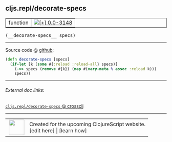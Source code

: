 ## cljs.repl/decorate-specs



 <table border="1">
<tr>
<td>function</td>
<td><a href="https://github.com/cljsinfo/cljs-api-docs/tree/0.0-3148"><img valign="middle" alt="[+] 0.0-3148" title="Added in 0.0-3148" src="https://img.shields.io/badge/+-0.0--3148-lightgrey.svg"></a> </td>
</tr>
</table>


 <samp>
(__decorate-specs__ specs)<br>
</samp>

---







Source code @ [github](https://github.com/clojure/clojurescript/blob/r1.7.145/src/main/clojure/cljs/repl.cljc#L576-L579):

```clj
(defn decorate-specs [specs]
  (if-let [k (some #{:reload :reload-all} specs)]
    (->> specs (remove #{k}) (map #(vary-meta % assoc :reload k)))
    specs))
```

<!--
Repo - tag - source tree - lines:

 <pre>
clojurescript @ r1.7.145
└── src
    └── main
        └── clojure
            └── cljs
                └── <ins>[repl.cljc:576-579](https://github.com/clojure/clojurescript/blob/r1.7.145/src/main/clojure/cljs/repl.cljc#L576-L579)</ins>
</pre>

-->

---



###### External doc links:

[`cljs.repl/decorate-specs` @ crossclj](http://crossclj.info/fun/cljs.repl/decorate-specs.html)<br>

---

 <table>
<tr><td>
<img valign="middle" align="right" width="48px" src="http://i.imgur.com/Hi20huC.png">
</td><td>
Created for the upcoming ClojureScript website.<br>
[edit here] | [learn how]
</td></tr></table>

[edit here]:https://github.com/cljsinfo/cljs-api-docs/blob/master/cljsdoc/cljs.repl/decorate-specs.cljsdoc
[learn how]:https://github.com/cljsinfo/cljs-api-docs/wiki/cljsdoc-files

<!--

This information was too distracting to show to readers, but I'll leave it
commented here since it is helpful to:

- pretty-print the data used to generate this document
- and show how to retrieve that data



The API data for this symbol:

```clj
{:ns "cljs.repl",
 :name "decorate-specs",
 :type "function",
 :signature ["[specs]"],
 :source {:code "(defn decorate-specs [specs]\n  (if-let [k (some #{:reload :reload-all} specs)]\n    (->> specs (remove #{k}) (map #(vary-meta % assoc :reload k)))\n    specs))",
          :title "Source code",
          :repo "clojurescript",
          :tag "r1.7.145",
          :filename "src/main/clojure/cljs/repl.cljc",
          :lines [576 579]},
 :full-name "cljs.repl/decorate-specs",
 :full-name-encode "cljs.repl/decorate-specs",
 :history [["+" "0.0-3148"]]}

```

Retrieve the API data for this symbol:

```clj
;; from Clojure REPL
(require '[clojure.edn :as edn])
(-> (slurp "https://raw.githubusercontent.com/cljsinfo/cljs-api-docs/catalog/cljs-api.edn")
    (edn/read-string)
    (get-in [:symbols "cljs.repl/decorate-specs"]))
```

-->
